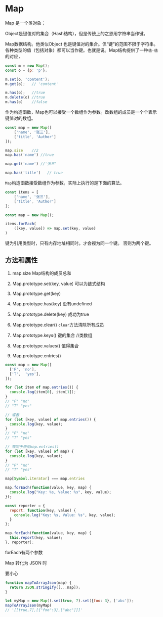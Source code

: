 
#  Map

Map 是一个类对象；

Object是键值对的集合（Hash结构），但是传统上的之恩用字符串当作键。

Map数据结构。他类似Object 也是键值对的集合。但“键”的范围不限于字符串。各种类型的值（包括对象）都可以当作键。也就是说。Map结构提供了一种`值-值`的对应，

``` js
const m = new Map();
const o = {p: 'p'};

m.set(o, 'content');
m.get(o);   // 'content'

m.has(o);   //true
m.delete(o) //true
m.has(o)    //false

```

作为构造函数，Map也可以接受一个数组作为参数。改数组的成员是一个个表示键值对的数组。

``` js
const map = new Map([
    ['name', '张三'],
    ['title', 'Author']
]);

map.size    //2
map.has('name') //true

map.get('name') //'张三'

map.has('title')   // true

```

`Map`构造函数接受数组作为参数，实际上执行的是下面的算法。

``` js
const items = [
    ['name', '张三'],
    ['title', 'Author']
];

const map = new Map();

items.forEach(
    ([key, value]) => map.set(key, value)
)
```

键为引用类型时，只有内存地址相同时。才会视为同一个键。
否则为两个键。


## 方法和属性

1. map.size  Map结构的成员总和

2. Map.prototype.set(key, value) 可以为链式结构

3. Map.prototype.get(key)

4. Map.prototype.has(key) 没有undefined

5. Map.prototype.delete(key) 成功为true

6. Map.prototype.clear()  `clear`方法清除所有成员

7. Map.prototype.keys() 键的集合 //类数组

8. Map.prototype.values() 值得集合

9. Map.prototype.entries() 

``` js
const map = new Map([
  ['F', 'no'],
  ['T',  'yes'],
]);

for (let item of map.entries()) {
  console.log(item[0], item[1]);
}
// "F" "no"
// "T" "yes"

// 或者
for (let [key, value] of map.entries()) {
  console.log(key, value);
}
// "F" "no"
// "T" "yes"

// 等同于使用map.entries()
for (let [key, value] of map) {
  console.log(key, value);
}
// "F" "no"
// "T" "yes"

map[Symbol.iterator] === map.entries

```

``` js
map.forEach(function(value, key, map) {
  console.log("Key: %s, Value: %s", key, value);
});

const reporter = {
  report: function(key, value) {
    console.log("Key: %s, Value: %s", key, value);
  }
};

map.forEach(function(value, key, map) {
  this.report(key, value);
}, reporter);

```
forEach有两个参数


Map 转化为 JSON 时

要小心

``` js
function mapToArrayJson(map) {
  return JSON.stringify([...map]);
}

let myMap = new Map().set(true, 7).set({foo: 3}, ['abc']);
mapToArrayJson(myMap)
// '[[true,7],[{"foo":3},["abc"]]]'
```